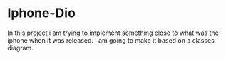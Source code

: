 # Iphone-Dio
In this project i am trying to implement something close to what was the iphone when it was released. I am going to make it based on a classes diagram.
